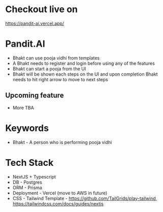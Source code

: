 # Checkout live on
https://pandit-ai.vercel.app/

# Pandit.AI
- Bhakt can use pooja vidhi from templates
- A Bhakt needs to register and login before using any of the features
- Bhakt can start a pooja from the UI
- Bhakt will be shown each steps on the UI and upon completion Bhakt needs to hit right arrow to move to next steps
## Upcoming feature
- More TBA

# Keywords
- Bhakt - A person who is performing pooja vidhi

# Tech Stack
- NextJS + Typescript
- DB - Postgres
- ORM - Prisma
- Deployment - Vercel (move to AWS in future)
- CSS - Tailwind Template - https://github.com/TailGrids/play-tailwind, https://tailwindcss.com/docs/guides/nextjs
